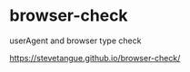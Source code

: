 # browser-check

userAgent and browser type check


<a href="https://stevetangue.github.io/browser-check/" target="_blank">
  https://stevetangue.github.io/browser-check/
</a>

